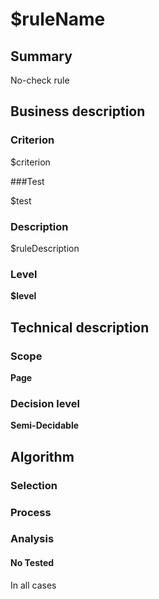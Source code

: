 # $ruleName

## Summary

No-check rule

## Business description

### Criterion

$criterion

###Test

$test

### Description

$ruleDescription

### Level

**$level**

## Technical description

### Scope

**Page**

### Decision level

**Semi-Decidable**

## Algorithm

### Selection

### Process

### Analysis

#### No Tested 

In all cases